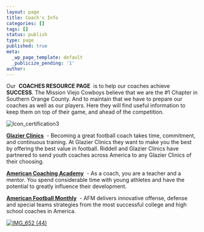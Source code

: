 ```yaml
---
layout: page
title: Coach's Info
categories: []
tags: []
status: publish
type: page
published: true
meta:
  _wp_page_template: default
  _publicize_pending: '1'
author: 
---
```

Our  **COACHES RESOURCE PAGE**  is to help our coaches achieve  **SUCCESS**. The Mission Viejo Cowboys believe that we are the #1 Chapter in Southern Orange County. And to maintain that we have to prepare our coaches as well as our players. Here they will find useful information to keep them on top of their game, and ahead of the competition.

![Icon_certification3](http://mvcowboysfootball.files.wordpress.com/2013/07/icon_certification3.png)

**[Glazier Clinics](http://www.glazierclinics.com/)**  - Becoming a great football coach takes time, commitment, and continuous training. At Glazier Clinics they want to make you the best by offering the best value in football. Riddell and Glazier Clinics have partnered to send youth coaches across America to any Glazier Clinics of their choosing.

**[American Coaching Academy](http://www.americancoachingacademy.com/)**  - As a coach, you are a teacher and a mentor. You spend considerable time with young athletes and have the potential to greatly influence their development.

**[American Football Monthly](http://www.americanfootballmonthly.com/)**  - AFM delivers innovative offense, defense and special teams strategies from the most successful college and high school coaches in America.

[![IMG_652 (44)](http://mvcowboysfootball.files.wordpress.com/2012/09/img_652-44.jpg)](http://mvcowboysfootball.files.wordpress.com/2012/09/img_652-44.jpg)

